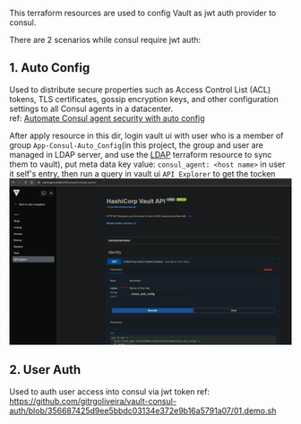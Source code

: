 This terraform resources are used to config Vault as jwt auth provider to consul.

There are 2 scenarios while consul require jwt auth:
## 1. Auto Config
Used to distribute secure properties such as Access Control List (ACL) tokens, TLS certificates, gossip encryption keys, and other configuration settings to all Consul agents in a datacenter.  
ref: [Automate Consul agent security with auto config](https://developer.hashicorp.com/consul/tutorials/archive/docker-compose-auto-config)  

After apply resource in this dir, login vault ui with user who is a member of group `App-Consul-Auto_Config`(in this project, the group and user are managed in LDAP server, and use the [LDAP](../../LDAP/) terraform resource to sync them to vault), put meta data key value: `consul_agent: <host name>` in user it self's entry, 
then run a query in vault ui `API Explorer` to get the tocken
![](api_explorer.png)

## 2. User Auth
Used to auth user access into consul via jwt token
ref: https://github.com/gitrgoliveira/vault-consul-auth/blob/356687425d9ee5bbdc03134e372e9b16a5791a07/01.demo.sh